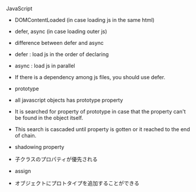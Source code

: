 JavaScript
 - DOMContentLoaded (in case loading js in the same html)
 - defer, async (in case loading outer js)

- difference between defer and async
 - defer : load js in the order of declaring
 - async : load js in parallel
 - If there is a dependency among js files, you should use defer.

- prototype
 - all javascript objects has prototype property
 - It is searched for property of prototype in case that the property can't be found in the object itself.
 - This search is cascaded until property is gotten or it reached to the end of chain. 

- shadowing property
 - 子クラスのプロパティが優先される

- assign
 - オブジェクトにプロトタイプを追加することができる